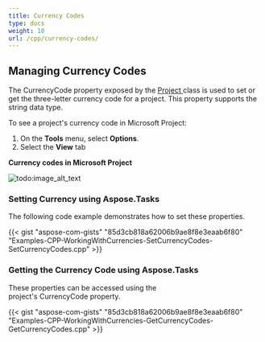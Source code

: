 ```yaml
---
title: Currency Codes
type: docs
weight: 10
url: /cpp/currency-codes/
---
```


## **Managing Currency Codes**
The CurrencyCode property exposed by the [Project ](https://apireference.aspose.com/cpp/tasks/class/aspose.tasks.project/)class is used to set or get the three-letter currency code for a project. This property supports the string data type.

To see a project's currency code in Microsoft Project:

1. On the **Tools** menu, select **Options**.
1. Select the **View** tab

**Currency codes in Microsoft Project** 

![todo:image_alt_text](/download/attachments/16286650/1487439706)
### **Setting Currency using Aspose.Tasks**
The following code example demonstrates how to set these properties.

{{< gist "aspose-com-gists" "85d3cb818a62006b9ae8f8e3eaab6f80" "Examples-CPP-WorkingWithCurrencies-SetCurrencyCodes-SetCurrencyCodes.cpp" >}}
### **Getting the Currency Code using Aspose.Tasks**
These properties can be accessed using the project's CurrencyCode property.

{{< gist "aspose-com-gists" "85d3cb818a62006b9ae8f8e3eaab6f80" "Examples-CPP-WorkingWithCurrencies-GetCurrencyCodes-GetCurrencyCodes.cpp" >}}
